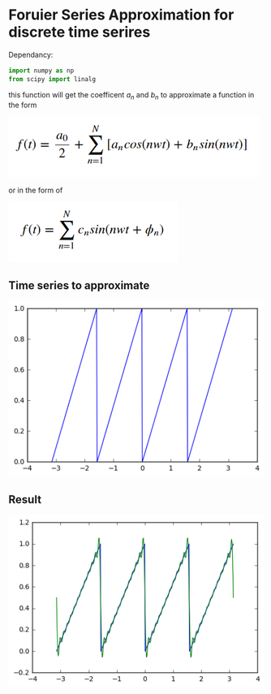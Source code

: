 
# Foruier Series Approximation for discrete time serires

Dependancy:


```python
import numpy as np
from scipy import linalg
```

this function will get the coefficent $a_n$ and $b_n$ to approximate a function in the form 

![](https://github.com/zommiommy/FourierSeriesApproximation/blob/master/fourierSeries.PNG?raw=true)

or in the form of

![](https://github.com/zommiommy/FourierSeriesApproximation/blob/master/sinSeries.PNG?raw=true)

## Time series to approximate

![Image](https://github.com/zommiommy/FourierSeriesApproximation/blob/master/start.png?raw=true)

## Result

![Image](https://github.com/zommiommy/FourierSeriesApproximation/blob/master/result.png?raw=true)
